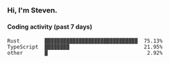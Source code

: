 ### Hi, I'm Steven.

#### Coding activity (past 7 days)
```
Rust        ▓▓▓▓▓▓▓▓▓▓▓▓▓▓▓▓▓▓▓▓▓▓▓▓▓▓▓▓▓▓  75.13%
TypeScript  ▓▓▓▓▓▓▓▓                        21.95%
other       ▓                                2.92%
```
